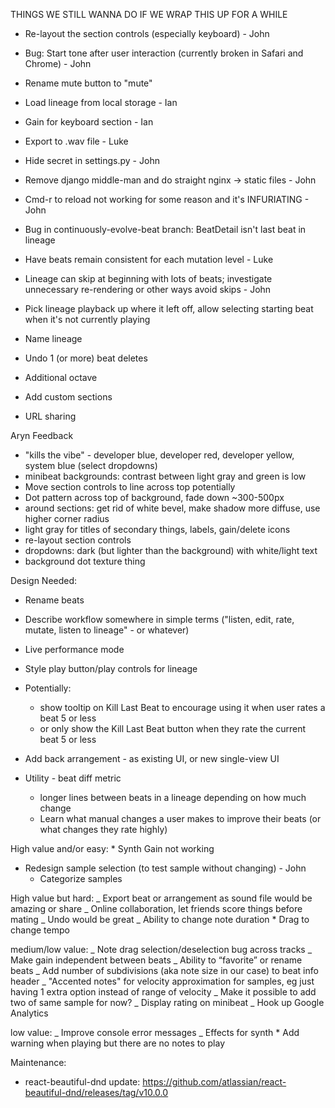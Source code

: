 THINGS WE STILL WANNA DO IF WE WRAP THIS UP FOR A WHILE
- Re-layout the section controls (especially keyboard) - John
- Bug: Start tone after user interaction (currently broken in Safari and Chrome) - John
- Rename mute button to "mute"
- Load lineage from local storage - Ian
- Gain for keyboard section - Ian
- Export to .wav file - Luke
- Hide secret in settings.py - John
- Remove django middle-man and do straight nginx -> static files - John
- Cmd-r to reload not working for some reason and it's INFURIATING - John
- Bug in continuously-evolve-beat branch: BeatDetail isn't last beat in lineage
- Have beats remain consistent for each mutation level - Luke

- Lineage can skip at beginning with lots of beats; investigate unnecessary re-rendering or other ways avoid skips - John
- Pick lineage playback up where it left off, allow selecting starting beat when it's not currently playing
- Name lineage
- Undo 1 (or more) beat deletes
- Additional octave
- Add custom sections
- URL sharing

Aryn Feedback

- "kills the vibe" - developer blue, developer red, developer yellow, system blue (select dropdowns)
- minibeat backgrounds: contrast between light gray and green is low
- Move section controls to line across top potentially
- Dot pattern across top of background, fade down ~300-500px
- around sections: get rid of white bevel, make shadow more diffuse, use higher corner radius
- light gray for titles of secondary things, labels, gain/delete icons
- re-layout section controls
- dropdowns: dark (but lighter than the background) with white/light text
- background dot texture thing

Design Needed:

- Rename beats
- Describe workflow somewhere in simple terms ("listen, edit, rate, mutate, listen to lineage" - or whatever)

- Live performance mode
- Style play button/play controls for lineage

- Potentially:

  - show tooltip on Kill Last Beat to encourage using it when user rates a beat 5 or less
  - or only show the Kill Last Beat button when they rate the current beat 5 or less

- Add back arrangement - as existing UI, or new single-view UI
- Utility - beat diff metric
  - longer lines between beats in a lineage depending on how much change
  - Learn what manual changes a user makes to improve their beats (or what changes they rate highly)

High value and/or easy: \* Synth Gain not working

- Redesign sample selection (to test sample without changing) - John
  - Categorize samples

High value but hard:
_ Export beat or arrangement as sound file would be amazing or share
_ Online collaboration, let friends score things before mating
_ Undo would be great
_ Ability to change note duration \* Drag to change tempo

medium/low value:
_ Note drag selection/deselection bug across tracks
_ Make gain independent between beats
_ Ability to “favorite” or rename beats
_ Add number of subdivisions (aka note size in our case) to beat info header
_ "Accented notes" for velocity approximation for samples, eg just having 1 extra option instead of range of velocity
_ Make it possible to add two of same sample for now?
_ Display rating on minibeat
_ Hook up Google Analytics

low value:
_ Improve console error messages
_ Effects for synth \* Add warning when playing but there are no notes to play

Maintenance:

- react-beautiful-dnd update: https://github.com/atlassian/react-beautiful-dnd/releases/tag/v10.0.0
